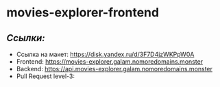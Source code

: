 # movies-explorer-frontend

## *Ссылки:*
* Ссылка на макет: https://disk.yandex.ru/d/3F7D4jzWKPpW0A
* Frontend: https://movies-explorer.galam.nomoredomains.monster
* Backend: https://api.movies-explorer.galam.nomoredomains.monster
* Pull Request level-3:  
